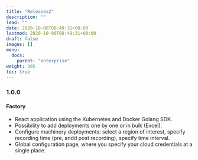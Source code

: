 ```yaml
---
title: "Releases2"
description: ""
lead: ""
date: 2020-10-06T08:49:31+00:00
lastmod: 2020-10-06T08:49:31+00:00
draft: false
images: []
menu:
  docs:
    parent: "enterprise"
weight: 305
toc: true
---
```



### 1.0.0

#### Factory

* React application using the Kubernetes and Docker Golang SDK.
* Possibility to add deployments one by one or in bulk (Excel).
* Configure machinery deployments: select a region of interest, specify recording time (pre, andd post recording), specify time interval.
* Global configuration page, where you specify your cloud credentials at a single place.